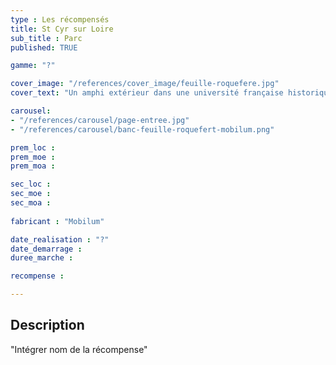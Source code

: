 ```yaml
---
type : Les récompensés
title: St Cyr sur Loire
sub_title : Parc
published: TRUE

gamme: "?" 

cover_image: "/references/cover_image/feuille-roquefere.jpg"
cover_text: "Un amphi extérieur dans une université française historique"

carousel: 
- "/references/carousel/page-entree.jpg"
- "/references/carousel/banc-feuille-roquefert-mobilum.png"

prem_loc : 
prem_moe : 
prem_moa : 

sec_loc :
sec_moe :
sec_moa :
 
fabricant : "Mobilum"

date_realisation : "?"
date_demarrage :
duree_marche :

recompense :

---
```


## Description
 "Intégrer nom de la récompense"